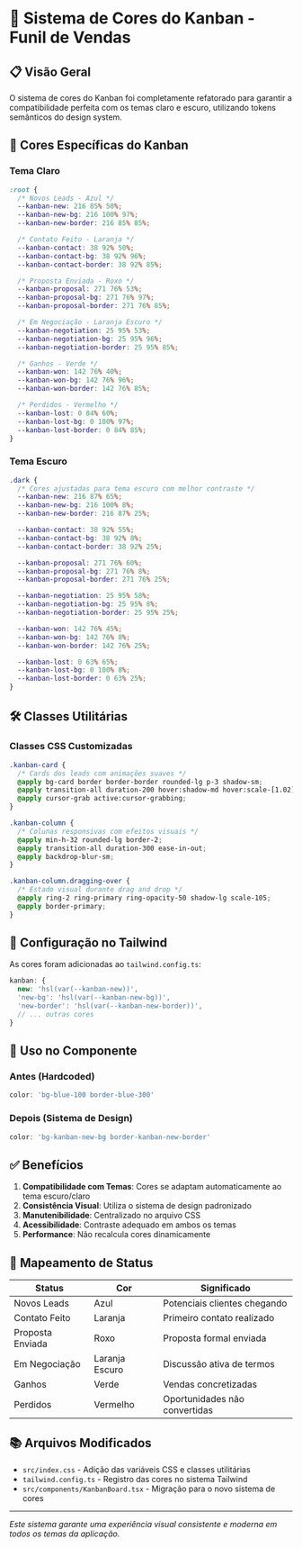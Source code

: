 # 🎨 Sistema de Cores do Kanban - Funil de Vendas

## 📋 Visão Geral

O sistema de cores do Kanban foi completamente refatorado para garantir a compatibilidade perfeita com os temas claro e escuro, utilizando tokens semânticos do design system.

## 🎯 Cores Específicas do Kanban

### Tema Claro
```css
:root {
  /* Novos Leads - Azul */
  --kanban-new: 216 85% 58%;
  --kanban-new-bg: 216 100% 97%;
  --kanban-new-border: 216 85% 85%;

  /* Contato Feito - Laranja */
  --kanban-contact: 38 92% 50%;
  --kanban-contact-bg: 38 92% 96%;
  --kanban-contact-border: 38 92% 85%;

  /* Proposta Enviada - Roxo */
  --kanban-proposal: 271 76% 53%;
  --kanban-proposal-bg: 271 76% 97%;
  --kanban-proposal-border: 271 76% 85%;

  /* Em Negociação - Laranja Escuro */
  --kanban-negotiation: 25 95% 53%;
  --kanban-negotiation-bg: 25 95% 96%;
  --kanban-negotiation-border: 25 95% 85%;

  /* Ganhos - Verde */
  --kanban-won: 142 76% 40%;
  --kanban-won-bg: 142 76% 96%;
  --kanban-won-border: 142 76% 85%;

  /* Perdidos - Vermelho */
  --kanban-lost: 0 84% 60%;
  --kanban-lost-bg: 0 100% 97%;
  --kanban-lost-border: 0 84% 85%;
}
```

### Tema Escuro
```css
.dark {
  /* Cores ajustadas para tema escuro com melhor contraste */
  --kanban-new: 216 87% 65%;
  --kanban-new-bg: 216 100% 8%;
  --kanban-new-border: 216 87% 25%;

  --kanban-contact: 38 92% 55%;
  --kanban-contact-bg: 38 92% 8%;
  --kanban-contact-border: 38 92% 25%;

  --kanban-proposal: 271 76% 60%;
  --kanban-proposal-bg: 271 76% 8%;
  --kanban-proposal-border: 271 76% 25%;

  --kanban-negotiation: 25 95% 58%;
  --kanban-negotiation-bg: 25 95% 8%;
  --kanban-negotiation-border: 25 95% 25%;

  --kanban-won: 142 76% 45%;
  --kanban-won-bg: 142 76% 8%;
  --kanban-won-border: 142 76% 25%;

  --kanban-lost: 0 63% 65%;
  --kanban-lost-bg: 0 100% 8%;
  --kanban-lost-border: 0 63% 25%;
}
```

## 🛠️ Classes Utilitárias

### Classes CSS Customizadas
```css
.kanban-card {
  /* Cards dos leads com animações suaves */
  @apply bg-card border border-border rounded-lg p-3 shadow-sm;
  @apply transition-all duration-200 hover:shadow-md hover:scale-[1.02];
  @apply cursor-grab active:cursor-grabbing;
}

.kanban-column {
  /* Colunas responsivas com efeitos visuais */
  @apply min-h-32 rounded-lg border-2;
  @apply transition-all duration-300 ease-in-out;
  @apply backdrop-blur-sm;
}

.kanban-column.dragging-over {
  /* Estado visual durante drag and drop */
  @apply ring-2 ring-primary ring-opacity-50 shadow-lg scale-105;
  @apply border-primary;
}
```

## 📱 Configuração no Tailwind

As cores foram adicionadas ao `tailwind.config.ts`:

```typescript
kanban: {
  new: 'hsl(var(--kanban-new))',
  'new-bg': 'hsl(var(--kanban-new-bg))',
  'new-border': 'hsl(var(--kanban-new-border))',
  // ... outras cores
}
```

## 🔧 Uso no Componente

### Antes (Hardcoded)
```typescript
color: 'bg-blue-100 border-blue-300'
```

### Depois (Sistema de Design)
```typescript
color: 'bg-kanban-new-bg border-kanban-new-border'
```

## ✅ Benefícios

1. **Compatibilidade com Temas**: Cores se adaptam automaticamente ao tema escuro/claro
2. **Consistência Visual**: Utiliza o sistema de design padronizado
3. **Manutenibilidade**: Centralizado no arquivo CSS
4. **Acessibilidade**: Contraste adequado em ambos os temas
5. **Performance**: Não recalcula cores dinamicamente

## 🎯 Mapeamento de Status

| Status | Cor | Significado |
|--------|-----|-------------|
| Novos Leads | Azul | Potenciais clientes chegando |
| Contato Feito | Laranja | Primeiro contato realizado |
| Proposta Enviada | Roxo | Proposta formal enviada |
| Em Negociação | Laranja Escuro | Discussão ativa de termos |
| Ganhos | Verde | Vendas concretizadas |
| Perdidos | Vermelho | Oportunidades não convertidas |

## 📚 Arquivos Modificados

- `src/index.css` - Adição das variáveis CSS e classes utilitárias
- `tailwind.config.ts` - Registro das cores no sistema Tailwind
- `src/components/KanbanBoard.tsx` - Migração para o novo sistema de cores

---

*Este sistema garante uma experiência visual consistente e moderna em todos os temas da aplicação.*